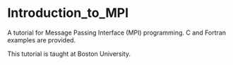 # Introduction_to_MPI
A tutorial for Message Passing Interface (MPI) programming. C and Fortran examples are provided. 

This tutorial is taught at Boston University.

